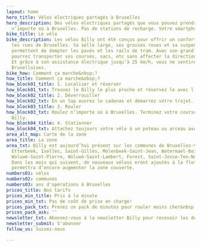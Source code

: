 ```yaml
---
layout: home
hero_title: Vélos électriques partagés à Bruxelles
hero_description: Des vélos électriques partagés que vous pouvez prendre et déposer
  n’importe où à Bruxelles. Pas de stations de recharge. Votre smartphone est la clé.
bike_title: Le vélo
bike_description: Les vélos Billy ont été conçus pour offrir un confort optimal dans
  les rues de Bruxelles. Sa selle large, ses grosses roues et sa suspension avant
  permettent de dompter les pavés et les rails de tram. Avec son grand panier vous
  pourrez transporter vos courses, sacs, etc sans affecter la direction et sa stabilité.
  Et grâce à son assistance électrique jusqu’à 25 km/h, vous ne sentirez pas les côtes
  Bruxelloises.
bike_how: Comment ça marche&nbsp;?
how_title: Comment ça marche&nbsp;?
how_block01_title: 1. Localiser et réserver
how_block01_txt: Trouvez le Billy le plus proche et réservez le avec l’application.
how_block02_title: 2. Déverrouiller
how_block02_txt: En un tap ouvrez le cadenas et démarrez votre trajet.
how_block03_title: 3. Rouler
how_block03_txt: Roulez n’importe où à Bruxelles. Terminez votre course dans la zone
  Billy.
how_block04_title: 4. Stationner
how_block04_txt: Attachez toujours votre vélo à un poteau ou arceau avec sa chaîne.
area_alt_map: Carte de la zone
area_title: La zone
area_txt: Billy est aujourd’hui présent sur les communes de Bruxelles-Ville, Schaerbeek,
  Etterbeek, Ixelles, Saint-Gilles, Molenbeek-Saint-Jean, Watermael-Boisfort, Auderghem,
  Woluwé-Saint-Pierre, Woluwé-Saint-Lambert, Forest, Saint-Josse-Ten-Noode et Uccle.
  Dans les mois qui suivent, de nouveaux véloss eront ajoutés à la flotte, ce qui
  permettra d’encore augmenter la zone couverte.
numbers01: vélos
numbers02: communes
numbers03: ans d'opérations à Bruxelles
prices_title: Nos tarifs
prices_min_title: Prix à la minute
prices_min_txt: Pas de coût de prise en charge!
prices_pack_txt: Prenez un pack de minutes pour rouler moins cher&nbsp;!
prices_pack_ask: ''
newsletter_txt: Abonnez-vous à la newsletter Billy pour recevoir les dernières updates&nbsp;!
newsletter_submit: S'abonner
follow_us: Suivez-nous

---
```

